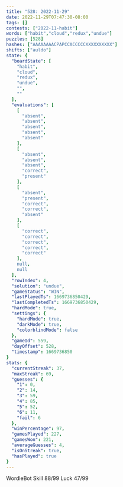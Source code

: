 ```yaml
---
title: "528: 2022-11-29"
date: 2022-11-29T07:47:30-08:00
tags: []
contests: ["2022-11-habit"]
words: ["habit","cloud","redux","undue"]
puzzles: [528]
hashes: ["AAAAAAAACPAPCCACCCCCXXXXXXXXXX"]
shifts: ["auldo"]
state: {
  "boardState": [
    "habit",
    "cloud",
    "redux",
    "undue",
    "",
    ""
  ],
  "evaluations": [
    [
      "absent",
      "absent",
      "absent",
      "absent",
      "absent"
    ],
    [
      "absent",
      "absent",
      "absent",
      "correct",
      "present"
    ],
    [
      "absent",
      "present",
      "correct",
      "correct",
      "absent"
    ],
    [
      "correct",
      "correct",
      "correct",
      "correct",
      "correct"
    ],
    null,
    null
  ],
  "rowIndex": 4,
  "solution": "undue",
  "gameStatus": "WIN",
  "lastPlayedTs": 1669736850429,
  "lastCompletedTs": 1669736850429,
  "hardMode": true,
  "settings": {
    "hardMode": true,
    "darkMode": true,
    "colorblindMode": false
  },
  "gameId": 559,
  "dayOffset": 528,
  "timestamp": 1669736850
}
stats: {
  "currentStreak": 37,
  "maxStreak": 69,
  "guesses": {
    "1": 0,
    "2": 14,
    "3": 59,
    "4": 85,
    "5": 52,
    "6": 11,
    "fail": 6
  },
  "winPercentage": 97,
  "gamesPlayed": 227,
  "gamesWon": 221,
  "averageGuesses": 4,
  "isOnStreak": true,
  "hasPlayed": true
}
---
```

<!-- more -->
WordleBot
Skill 88/99
Luck 47/99
